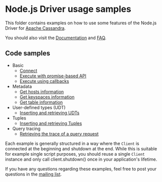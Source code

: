 # Node.js Driver usage samples

This folder contains examples on how to use some features of the Node.js Driver for [Apache Cassandra][cassandra].

You should also visit the [Documentation][doc-index] and [FAQ][faq].

## Code samples
- Basic
  - [Connect](basic/basic-connect.js)
  - [Execute with promise-based API](basic/basic-execute.js)
  - [Execute using callbacks](basic/basic-execute-flow.js)
- Metadata
  - [Get hosts information](metadata/metadata-hosts.js)
  - [Get keyspaces information](metadata/metadata-keyspaces.js)
  - [Get table information](metadata/metadata-table.js)
- User-defined types (UDT)
  - [Inserting and retrieving UDTs](udt/udt-insert-select.js)
- Tuples
  - [Inserting and retrieving Tuples](tuple/tuple-insert-select.js)
- Query tracing
  - [Retrieving the trace of a query request](tracing/retrieve-query-trace.js)

Each example is generally structured in a way where the `Client` is connected at the beginning and shutdown at the end.
While this is suitable for example single script purposes, you should reuse a single `Client` instance and
only call client.shutdown() once in your application's lifetime.

If you have any questions regarding these examples, feel free to post your questions in the [mailing list][mailing-list].

[cassandra]: http://cassandra.apache.org/
[doc-index]: http://docs.datastax.com/en/developer/nodejs-driver/latest/
[mailing-list]: https://groups.google.com/a/lists.datastax.com/forum/#!forum/nodejs-driver-user
[faq]: http://docs.datastax.com/en/developer/nodejs-driver/latest/faq/
